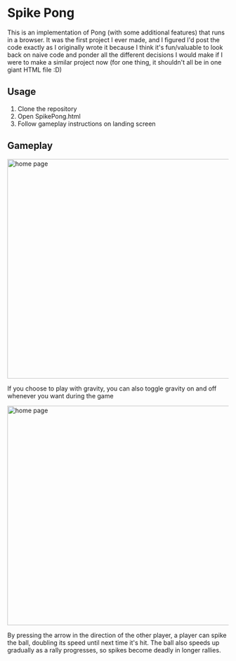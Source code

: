 # Spike Pong

This is an implementation of Pong (with some additional features) that runs in a browser. It was the first project I ever made, and I figured I'd post the code exactly as I originally wrote it because I think it's fun/valuable to look back on naive code and ponder all the different decisions I would make if I were to make a similar project now (for one thing, it shouldn't all be in one giant HTML file :D)

## Usage

1. Clone the repository
2. Open SpikePong.html
3. Follow gameplay instructions on landing screen

## Gameplay

<img src="https://drive.google.com/uc?export=view&id=1PsgjIl4rAQ-z06BLGXY_SwteM5Cf5vPk" alt="home page" width="900" height="500">

If you choose to play with gravity, you can also toggle gravity on and off whenever you want during the game

<img src="https://drive.google.com/uc?export=view&id=1Q2Zglr2UGSXpwARBD9tsMkoCwPVD1ieU" alt="home page" width="900" height="500">

By pressing the arrow in the direction of the other player, a player can spike the ball, doubling its speed until next time it's hit. The ball also speeds up gradually as a rally progresses, so spikes become deadly in longer rallies.
